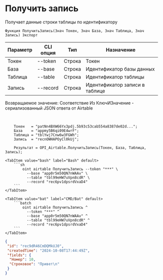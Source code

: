 ﻿---
sidebar_position: 2
---

# Получить запись
 Получает данные строки таблицы по идентификатору



`Функция ПолучитьЗапись(Знач Токен, Знач База, Знач Таблица, Знач Запись) Экспорт`

  | Параметр | CLI опция | Тип | Назначение |
  |-|-|-|-|
  | Токен | --token | Строка | Токен |
  | База | --base | Строка | Идентификатор базы данных |
  | Таблица | --table | Строка | Идентификатор таблицы |
  | Запись | --record | Строка | Идентификатор записи в таблице |

  
  Возвращаемое значение:   Соответствие Из КлючИЗначение - сериализованный JSON ответа от Airtable

<br/>




```bsl title="Пример кода"
    Токен   = "patNn4BXW66Yx3pdj.5b93c53cab554a8387de02d...";
    База    = "appmy5B6qi09E4wrF";
    Таблица = "tblYwj7Cnw6w3FGWh";
    Запись  = "recnOWHAPOyCl0kUj";

    Результат = OPI_Airtable.ПолучитьЗапись(Токен, База, Таблица, Запись);
```
    

 <Tabs>
  
    <TabItem value="bash" label="Bash" default>
        ```sh
            oint airtable ПолучитьЗапись --token "***" \
              --base "app0r5m50QN7nWAAv" \
              --table "tbl99eHW7uVpn8cdR" \
              --record "rec6pv1dpsrdVxaD4"
        ```
    </TabItem>
  
    <TabItem value="bat" label="CMD/Bat" default>
        ```batch
            oint airtable ПолучитьЗапись ^
              --token "***" ^
              --base "app0r5m50QN7nWAAv" ^
              --table "tbl99eHW7uVpn8cdR" ^
              --record "rec6pv1dpsrdVxaD4"
        ```
    </TabItem>
</Tabs>


```json title="Результат"
{
 "id": "rec9dR46CmDQMkUJ0",
 "createdTime": "2024-10-08T17:44:49Z",
 "fields": {
  "Номер": 10,
  "Строковое": "Привет\n"
 }
}
```
